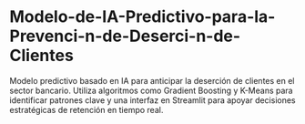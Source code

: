 # Modelo-de-IA-Predictivo-para-la-Prevenci-n-de-Deserci-n-de-Clientes
Modelo predictivo basado en IA para anticipar la deserción de clientes en el sector bancario. Utiliza algoritmos como Gradient Boosting y K-Means para identificar patrones clave y una interfaz en Streamlit para apoyar decisiones estratégicas de retención en tiempo real.
